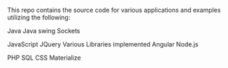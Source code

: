 This repo contains the source code for various 
applications and examples utilizing the following:
  
  Java
    Java swing
    Sockets
    
  JavaScript
    JQuery
    Various Libraries implemented
    Angular
    Node.js
  
  PHP
  SQL
  CSS
    Materialize